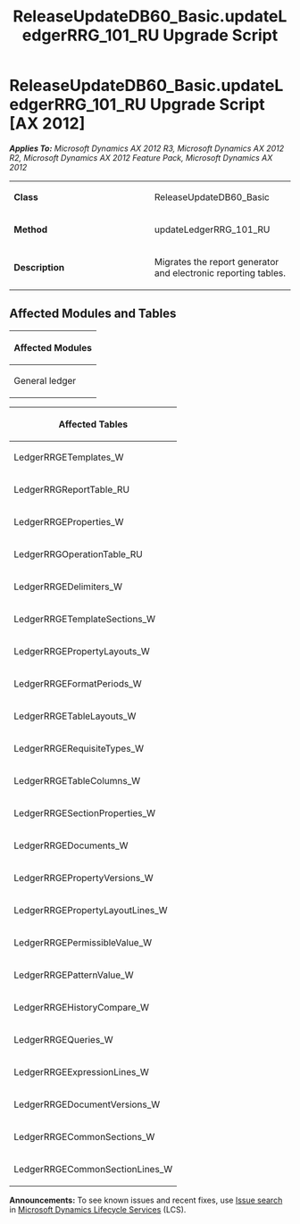 ﻿---
title: ReleaseUpdateDB60_Basic.updateLedgerRRG_101_RU Upgrade Script
TOCTitle: ReleaseUpdateDB60_Basic.updateLedgerRRG_101_RU Upgrade Script
ms:assetid: f76011d4-1d6c-0f30-4727-f754c47f71e3
ms:mtpsurl: https://msdn.microsoft.com/en-us/library/JJ737603(v=AX.60)
ms:contentKeyID: 49712296
ms.date: 05/18/2015
mtps_version: v=AX.60
---

# ReleaseUpdateDB60\_Basic.updateLedgerRRG\_101\_RU Upgrade Script [AX 2012]


_**Applies To:** Microsoft Dynamics AX 2012 R3, Microsoft Dynamics AX 2012 R2, Microsoft Dynamics AX 2012 Feature Pack, Microsoft Dynamics AX 2012_

<table>
<colgroup>
<col style="width: 50%" />
<col style="width: 50%" />
</colgroup>
<tbody>
<tr class="odd">
<td><p><strong>Class</strong></p></td>
<td><p>ReleaseUpdateDB60_Basic</p></td>
</tr>
<tr class="even">
<td><p><strong>Method</strong></p></td>
<td><p>updateLedgerRRG_101_RU</p></td>
</tr>
<tr class="odd">
<td><p><strong>Description</strong></p></td>
<td><p>Migrates the report generator and electronic reporting tables.</p></td>
</tr>
</tbody>
</table>


## Affected Modules and Tables

<table>
<colgroup>
<col style="width: 100%" />
</colgroup>
<thead>
<tr class="header">
<th><p>Affected Modules</p></th>
</tr>
</thead>
<tbody>
<tr class="odd">
<td><p>General ledger</p></td>
</tr>
</tbody>
</table>


<table>
<colgroup>
<col style="width: 100%" />
</colgroup>
<thead>
<tr class="header">
<th><p>Affected Tables</p></th>
</tr>
</thead>
<tbody>
<tr class="odd">
<td><p>LedgerRRGETemplates_W</p></td>
</tr>
<tr class="even">
<td><p>LedgerRRGReportTable_RU</p></td>
</tr>
<tr class="odd">
<td><p>LedgerRRGEProperties_W</p></td>
</tr>
<tr class="even">
<td><p>LedgerRRGOperationTable_RU</p></td>
</tr>
<tr class="odd">
<td><p>LedgerRRGEDelimiters_W</p></td>
</tr>
<tr class="even">
<td><p>LedgerRRGETemplateSections_W</p></td>
</tr>
<tr class="odd">
<td><p>LedgerRRGEPropertyLayouts_W</p></td>
</tr>
<tr class="even">
<td><p>LedgerRRGEFormatPeriods_W</p></td>
</tr>
<tr class="odd">
<td><p>LedgerRRGETableLayouts_W</p></td>
</tr>
<tr class="even">
<td><p>LedgerRRGERequisiteTypes_W</p></td>
</tr>
<tr class="odd">
<td><p>LedgerRRGETableColumns_W</p></td>
</tr>
<tr class="even">
<td><p>LedgerRRGESectionProperties_W</p></td>
</tr>
<tr class="odd">
<td><p>LedgerRRGEDocuments_W</p></td>
</tr>
<tr class="even">
<td><p>LedgerRRGEPropertyVersions_W</p></td>
</tr>
<tr class="odd">
<td><p>LedgerRRGEPropertyLayoutLines_W</p></td>
</tr>
<tr class="even">
<td><p>LedgerRRGEPermissibleValue_W</p></td>
</tr>
<tr class="odd">
<td><p>LedgerRRGEPatternValue_W</p></td>
</tr>
<tr class="even">
<td><p>LedgerRRGEHistoryCompare_W</p></td>
</tr>
<tr class="odd">
<td><p>LedgerRRGEQueries_W</p></td>
</tr>
<tr class="even">
<td><p>LedgerRRGEExpressionLines_W</p></td>
</tr>
<tr class="odd">
<td><p>LedgerRRGEDocumentVersions_W</p></td>
</tr>
<tr class="even">
<td><p>LedgerRRGECommonSections_W</p></td>
</tr>
<tr class="odd">
<td><p>LedgerRRGECommonSectionLines_W</p></td>
</tr>
</tbody>
</table>

  
**Announcements:** To see known issues and recent fixes, use [Issue search](http://go.microsoft.com/fwlink/?linkid=389258) in [Microsoft Dynamics Lifecycle Services](http://go.microsoft.com/fwlink/?linkid=306505) (LCS).

